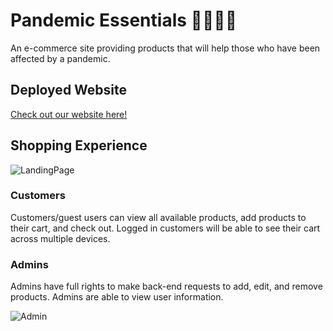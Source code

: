 # Pandemic Essentials 🧻🎲🧼😷

An e-commerce site providing products that will help those who have been affected by a pandemic.

## Deployed Website

[Check out our website here!](https://pandemic-essentials.herokuapp.com/)

## Shopping Experience
![LandingPage](https://drive.google.com/uc?export=view&id=1HSXGF4UjvtCT0Xtv_Z0YTfo7WQCrVF2q)

### Customers
Customers/guest users can view all available products, add products to their cart, and check out.
Logged in customers will be able to see their cart across multiple devices.

### Admins
Admins have full rights to make back-end requests to add, edit, and remove products.
Admins are able to view user information.

![Admin](https://drive.google.com/uc?export=view&id=1qZ4BKJD6wICjrbsKCyOf5xNexYueSqD-)

